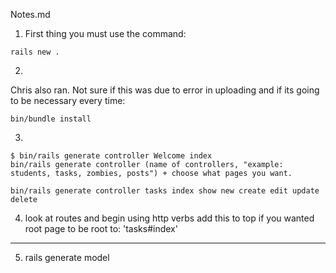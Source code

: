 Notes.md

1. First thing you must use the command:

```
rails new .
```

2.
Chris also ran. Not sure if this was due to error in uploading and if its going to be necessary every time:

```
bin/bundle install
```

3.
```
$ bin/rails generate controller Welcome index
bin/rails generate controller (name of controllers, "example: students, tasks, zombies, posts") + choose what pages you want.
```

```
bin/rails generate controller tasks index show new create edit update delete
```

4. look at routes and begin using http verbs
add this to top if you wanted root page to be
  root to: 'tasks#index'


---

5. rails generate model

